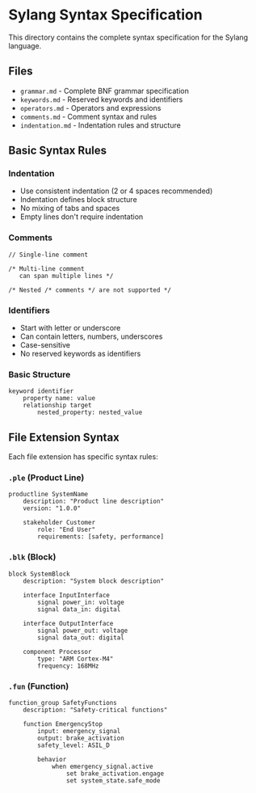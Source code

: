 # Sylang Syntax Specification

This directory contains the complete syntax specification for the Sylang language.

## Files

- `grammar.md` - Complete BNF grammar specification
- `keywords.md` - Reserved keywords and identifiers
- `operators.md` - Operators and expressions
- `comments.md` - Comment syntax and rules
- `indentation.md` - Indentation rules and structure

## Basic Syntax Rules

### Indentation
- Use consistent indentation (2 or 4 spaces recommended)
- Indentation defines block structure
- No mixing of tabs and spaces
- Empty lines don't require indentation

### Comments
```sylang
// Single-line comment

/* Multi-line comment
   can span multiple lines */

/* Nested /* comments */ are not supported */
```

### Identifiers
- Start with letter or underscore
- Can contain letters, numbers, underscores
- Case-sensitive
- No reserved keywords as identifiers

### Basic Structure
```sylang
keyword identifier
    property name: value
    relationship target
        nested_property: nested_value
```

## File Extension Syntax

Each file extension has specific syntax rules:

### `.ple` (Product Line)
```sylang
productline SystemName
    description: "Product line description"
    version: "1.0.0"
    
    stakeholder Customer
        role: "End User"
        requirements: [safety, performance]
```

### `.blk` (Block)
```sylang
block SystemBlock
    description: "System block description"
    
    interface InputInterface
        signal power_in: voltage
        signal data_in: digital
    
    interface OutputInterface  
        signal power_out: voltage
        signal data_out: digital
    
    component Processor
        type: "ARM Cortex-M4"
        frequency: 168MHz
```

### `.fun` (Function)
```sylang
function_group SafetyFunctions
    description: "Safety-critical functions"
    
    function EmergencyStop
        input: emergency_signal
        output: brake_activation
        safety_level: ASIL_D
        
        behavior
            when emergency_signal.active
                set brake_activation.engage
                set system_state.safe_mode
```
